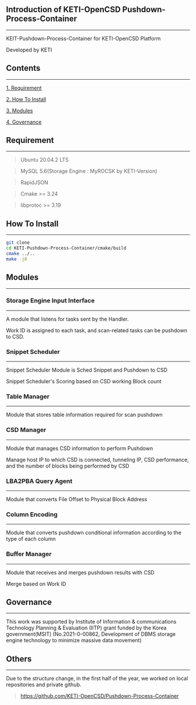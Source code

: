 ## Introduction of KETI-OpenCSD Pushdown-Process-Container
-------------

KEIT-Pushdown-Process-Container for KETI-OpenCSD Platform

Developed by KETI

## Contents
-------------
[1. Requirement](#requirement)

[2. How To Install](#How-To-Install)

[3. Modules](#modules)

[4. Governance](#governance)

## Requirement
-------------
>   Ubuntu 20.04.2 LTS

>   MySQL 5.6(Storage Engine : MyROCSK by KETI-Version)

>   RapidJSON

>   Cmake >= 3.24

>   libprotoc >= 3.19

## How To Install
-------------
```bash
git clone 
cd KETI-Pushdown-Process-Container/cmake/build
cmake ../..
make -j8
```

## Modules
-------------
### Storage Engine Input Interface
-------------
A module that listens for tasks sent by the Handler.

Work ID is assigned to each task, and scan-related tasks can be pushdown to CSD.

### Snippet Scheduler
-------------
Snippet Scheduler Module is Sched Snippet and Pushdown to CSD

Snippet Scheduler's Scoring based on CSD working Block count

### Table Manager
-------------
Module that stores table information required for scan pushdown

### CSD Manager
-------------
Module that manages CSD information to perform Pushdown

Manage host IP to which CSD is connected, tunneling IP, CSD performance, and the number of blocks being performed by CSD

### LBA2PBA Query Agent
-------------
Module that converts File Offset to Physical Block Address

### Column Encoding
-------------
Module that converts pushdown conditional information according to the type of each column

### Buffer Manager
-------------
Module that receives and merges pushdown results with CSD

Merge based on Work ID

## Governance
-------------
This work was supported by Institute of Information & communications Technology Planning & Evaluation (IITP) grant funded by the Korea government(MSIT) (No.2021-0-00862, Development of DBMS storage engine technology to minimize massive data movement)

## Others
-------------
Due to the structure change, in the first half of the year, we worked on local repositories and private github.
> https://github.com/KETI-OpenCSD/Pushdown-Process-Container
